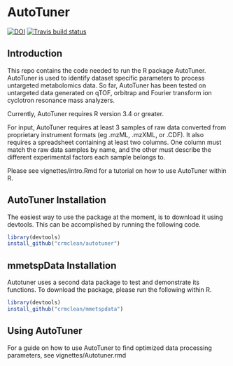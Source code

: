 # AutoTuner

[![DOI](https://zenodo.org/badge/DOI/10.5281/zenodo.3270590.svg)](https://doi.org/10.5281/zenodo.3270590)
  [![Travis build status](https://travis-ci.org/crmclean/Autotuner.svg?branch=master)](https://travis-ci.org/crmclean/Autotuner)


## Introduction

This repo contains the code needed to run the R package AutoTuner. AutoTuner is used to identify dataset specific parameters to process untargeted metabolomics data. So far, AutoTuner has been tested on untargeted data generated on qTOF, orbitrap and Fourier transform ion cyclotron resonance mass analyzers. 

Currently, AutoTuner requires R version 3.4 or greater. 

For input, AutoTuner requires at least 3 samples of raw data converted from proprietary instrument formats (eg .mzML, .mzXML, or .CDF). It also requires a spreadsheet containing at least two columns. One column must match the raw data samples by name, and the other must describe the different experimental factors each sample belongs to. 

Please see vignettes/intro.Rmd for a tutorial on how to use AutoTuner within R. 

## AutoTuner Installation

The easiest way to use the package at the moment, is to download it using devtools. This can be accomplished by running the following code. 

```r
library(devtools)
install_github("crmclean/autotuner")
```

## mmetspData Installation 

Autotuner uses a second data package to test and demonstrate its functions. To download the package, please run the following within R.

```r
library(devtools)
install_github("crmclean/mmetspdata")
```

## Using AutoTuner

For a guide on how to use AutoTuner to find optimized data processing parameters, see vignettes/Autotuner.rmd
